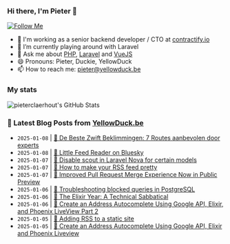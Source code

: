 ### Hi there, I'm Pieter 👋  
[![Follow Me](https://img.shields.io/github/followers/pieterclaerhout?label=Follow&style=social)](https://github.com/pieterclaerhout)

- 🏢 I'm working as a senior backend developer / CTO at [contractify.io](https://contractify.io)
- 🌱 I’m currently playing around with Laravel
- 💬 Ask me about [PHP](https://php.net), [Laravel](http://laravel.com) and [VueJS](https://vuejs.org)
- 😄 Pronouns: Pieter, Duckie, YellowDuck
- 📫 How to reach me: pieter@yellowduck.be

### My stats

![pieterclaerhout's GitHub Stats](https://github-readme-stats.vercel.app/api?username=pieterclaerhout&show_icons=true&count_private=true&line_height=40)

### 📩 Latest Blog Posts from [YellowDuck.be](https://www.yellowduck.be/)
<!-- BLOG-POST-LIST:START -->
- `2025-01-08` | [🔗 De Beste Zwift Beklimmingen: 7 Routes aanbevolen door experts](https://www.yellowduck.be/posts/de-beste-zwift-beklimmingen-7-routes-aanbevolen-door-experts)  
- `2025-01-08` | [🔗 Little Feed Reader on Bluesky](https://www.yellowduck.be/posts/little-feed-reader-on-bluesky)  
- `2025-01-07` | [🐥 Disable scout in Laravel Nova for certain models](https://www.yellowduck.be/posts/disable-scout-in-laravel-nova-for-certain-models)  
- `2025-01-07` | [🔗 How to make your RSS feed pretty](https://www.yellowduck.be/posts/how-to-make-your-rss-feed-pretty)  
- `2025-01-07` | [🔗 Improved Pull Request Merge Experience Now in Public Preview](https://www.yellowduck.be/posts/improved-pull-request-merge-experience-now-in-public-preview)  
- `2025-01-06` | [🐥 Troubleshooting blocked queries in PostgreSQL](https://www.yellowduck.be/posts/troubleshooting-blocked-queries-in-postgresql)  
- `2025-01-06` | [🔗 The Elixir Year: A Technical Sabbatical](https://www.yellowduck.be/posts/the-elixir-year-a-technical-sabbatical)  
- `2025-01-06` | [🔗 Create an Address Autocomplete Using Google API, Elixir, and Phoenix LiveView Part 2](https://www.yellowduck.be/posts/create-an-address-autocomplete-using-google-api-elixir-and-phoenix-liveview-part-2)  
- `2025-01-05` | [🔗 Adding RSS to a static site](https://www.yellowduck.be/posts/adding-rss-to-a-static-site)  
- `2025-01-05` | [🔗 Create an Address Autocomplete Using Google API, Elixir and Phoenix Liveview](https://www.yellowduck.be/posts/create-an-address-autocomplete-using-google-api-elixir-and-phoenix-liveview)  

<!-- BLOG-POST-LIST:END -->
